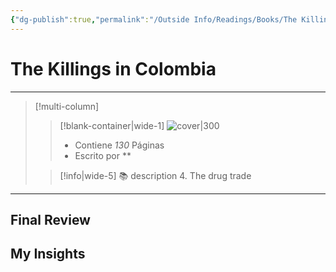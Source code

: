 ```yaml
---
{"dg-publish":true,"permalink":"/Outside Info/Readings/Books/The Killings in Colombia/","title":"The Killings in Colombia","created":"Thursday, 2023-09-28, 4:47:36 pm","updated":"2023-10-01T23:22"}
---
```



# The Killings in Colombia
- - -
> [!multi-column]
> 
> > [!blank-container|wide-1]
> >  ![cover|300](http://books.google.com/books/content?id=prumEHpO2koC&printsec=frontcover&img=1&zoom=1&edge=curl&source=gbs_api)
> >- Contiene *130* Páginas
> >- Escrito por **
> 
> > [!info|wide-5] 📚 description
> > 4. The drug trade
> 

- - -

## Final Review

## My Insights